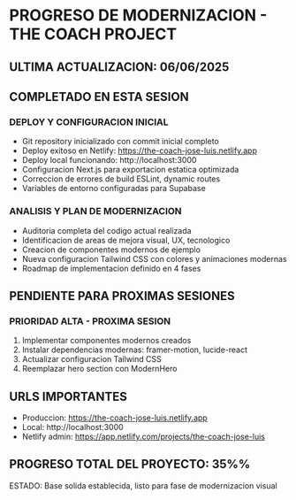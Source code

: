# PROGRESO DE MODERNIZACION - THE COACH PROJECT 
  
## ULTIMA ACTUALIZACION: 06/06/2025  
  
## COMPLETADO EN ESTA SESION  
  
### DEPLOY Y CONFIGURACION INICIAL  
- Git repository inicializado con commit inicial completo  
- Deploy exitoso en Netlify: https://the-coach-jose-luis.netlify.app  
- Deploy local funcionando: http://localhost:3000  
- Configuracion Next.js para exportacion estatica optimizada  
- Correccion de errores de build ESLint, dynamic routes  
- Variables de entorno configuradas para Supabase  
  
### ANALISIS Y PLAN DE MODERNIZACION  
- Auditoria completa del codigo actual realizada  
- Identificacion de areas de mejora visual, UX, tecnologico  
- Creacion de componentes modernos de ejemplo  
- Nueva configuracion Tailwind CSS con colores y animaciones modernas  
- Roadmap de implementacion definido en 4 fases 
  
## PENDIENTE PARA PROXIMAS SESIONES  
  
### PRIORIDAD ALTA - PROXIMA SESION  
1. Implementar componentes modernos creados  
2. Instalar dependencias modernas: framer-motion, lucide-react  
3. Actualizar configuracion Tailwind CSS  
4. Reemplazar hero section con ModernHero  
  
## URLS IMPORTANTES  
- Produccion: https://the-coach-jose-luis.netlify.app  
- Local: http://localhost:3000  
- Netlify admin: https://app.netlify.com/projects/the-coach-jose-luis  
  
## PROGRESO TOTAL DEL PROYECTO: 35%%  
  
ESTADO: Base solida establecida, listo para fase de modernizacion visual 
